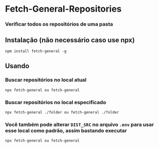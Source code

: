# Fetch-General-Repositories
 ### Verificar todos os repositórios de uma pasta

## Instalação (não necessário caso use npx)
    npm install fetch-general -g

## Usando
### Buscar repositórios no local atual
    npx fetch-general ou fetch-general
### Buscar repositórios no local especificado
    npx fetch-general ./folder ou fetch-general ./folder

### Você também pode alterar ``DIST_SRC`` no arquivo ``.env`` para usar esse local como padrão, assim bastando executar
    npx fetch-general ou fetch-general
